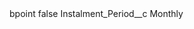 <?xml version="1.0" encoding="UTF-8"?>
<CustomMetadata xmlns="http://soap.sforce.com/2006/04/metadata" xmlns:xsi="http://www.w3.org/2001/XMLSchema-instance" xmlns:xsd="http://www.w3.org/2001/XMLSchema">
    <label>bpoint</label>
    <protected>false</protected>
    <values>
        <field>Instalment_Period__c</field>
        <value xsi:type="xsd:string">Monthly</value>
    </values>
</CustomMetadata>

